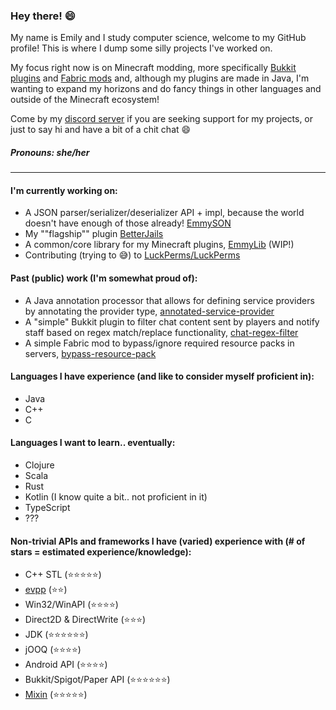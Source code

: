 ### Hey there! :smile:

My name is Emily and I study computer science, welcome to my GitHub profile! This is where I dump some silly projects I've worked on.

My focus right now is on Minecraft modding, more specifically [Bukkit plugins](https://www.curseforge.com/minecraft/bukkit-plugins) and [Fabric mods](https://fabricmc.net/) and, although my plugins are made in Java, I'm wanting to expand my horizons and do fancy things in other languages and outside of the Minecraft ecosystem!

Come by my [discord server](https://discord.gg/Zk9HRuz4ZZ) if you are seeking support for my projects, or just to say hi and have a bit of a chit chat :smile:

##### Pronouns: she/her
___
#### I'm currently working on:
* A JSON parser/serializer/deserializer API + impl, because the world doesn't have enough of those already! [EmmySON](https://github.com/emilyy-dev/EmmySON)
* My ""flagship"" plugin [BetterJails](https://github.com/emilyy-dev/BetterJails)
* A common/core library for my Minecraft plugins, [EmmyLib](https://github.com/emilyy-dev/EmmyLib) (WIP!)
* Contributing (trying to :sweat_smile:) to [LuckPerms/LuckPerms](https://github.com/LuckPerms/LuckPerms)

#### Past (public) work (I'm somewhat proud of):
* A Java annotation processor that allows for defining service providers by annotating the provider type, [annotated-service-provider](https://github.com/emilyy-dev/annotated-service-provider)
* A "simple" Bukkit plugin to filter chat content sent by players and notify staff based on regex match/replace functionality, [chat-regex-filter](https://github.com/emilyy-dev/chat-regex-filter)
* A simple Fabric mod to bypass/ignore required resource packs in servers, [bypass-resource-pack](https://github.com/emilyy-dev/bypass-resource-pack)

#### Languages I have experience (and like to consider myself proficient in):
* Java
* C++
* C

#### Languages I want to learn.. eventually:
* Clojure
* Scala
* Rust
* Kotlin (I know quite a bit.. not proficient in it)
* TypeScript
* ???

#### Non-trivial APIs and frameworks I have (varied) experience with (# of stars = estimated experience/knowledge):
* C++ STL (:star::star::star::star::star:)
* [evpp](https://github.com/Qihoo360/evpp) (:star::star:)
* Win32/WinAPI (:star::star::star::star:)
* Direct2D & DirectWrite (:star::star::star:)
* JDK (:star::star::star::star::star::star:)
* jOOQ (:star::star::star::star:)
* Android API (:star::star::star::star:)
* Bukkit/Spigot/Paper API (:star::star::star::star::star::star:)
* [Mixin](https://github.com/SpongePowered/Mixin) (:star::star::star::star::star:)
